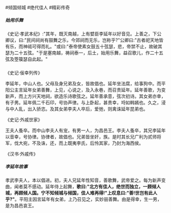 #倾国倾城 #绝代佳人 #精彩传奇

##### 始用乐舞
《史记·孝武本纪》:"其年，既灭南越，上有嬖臣李延年以好音见。上善之，下公卿议，曰:"民间祠尚有鼓舞之乐，今郊祠而无乐，岂称乎?"公卿曰:"古者祀天地皆有乐，而神祗可得而礼。"或曰:"泰帝使素女鼓五十弦瑟，悲，帝禁不止，故破其瑟为二十五弦。"于是塞南越，祷祠泰一，后土，始用乐舞，益召歌儿，作二十五弦及箜篌瑟自此起。"
#####

《史记·佞幸列传》

李延年，中山人也。父母及身兄弟及女，皆故倡也。延年坐法腐，给事狗中。而平阳公主言延年女弟善舞，上见，心说之，及入永巷，而召贵延年。延年善歌，为变新声，而上方兴天地祠，欲造乐诗歌弦之。延年善承意，弦次初诗。其女弟亦幸，有子男。延年佩二千石印，号协声律。与上卧起，甚贵幸，埒如韩嫣也。久之，浸与中人乱，出入骄恣。及其女弟李夫人卒后，爱弛，则禽诛延年昆弟也。

《史记·外戚世家》

王夫人蚤卒。而中山李夫人有宠，有男一人，为昌邑王。李夫人蚤卒，其兄李延年以音幸，号协律。协律者，故倡也。兄弟皆坐奸，族。是时其长兄广利为贰师将军，伐大宛，不及诛，还，而上既夷李氏，后怜其家，乃封为海西侯。

《汉书·外戚传》

##### 李延年故事
孝武李夫人，本以倡进。初，夫人兄延年性知音，善歌舞，武帝爱之。每为新声变曲，闻者莫不感动。延年侍上起舞，**歌曰:"北方有佳人，绝世而独立，一顾倾人城，再顾倾人国。宁不知倾城与倾国，佳人难再得!"上叹息曰:"善!世岂有此人乎?"**。平阳主因言延年有女弟，上乃召见之，实妙丽善舞。由是得幸，生一男，是为昌邑哀王。

